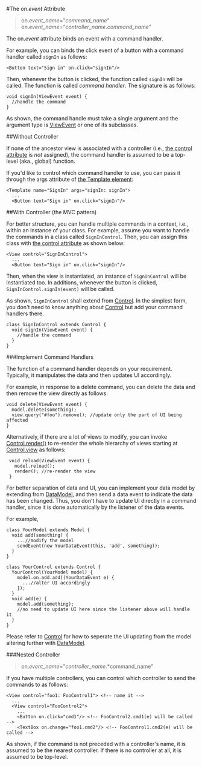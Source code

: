 #The on.*event* Attribute

>on.*event_name*="*command_name*"  
on.*event_name*="*controller_name*.*command_name*"  

The on.*event* attribute binds an event with a command handler.

For example, you can binds the click event of a button with a command handler called `signIn` as follows:

    <Button text="Sign in" on.click="signIn"/>

Then, whenever the button is clicked, the function called `signIn` will be called. The function is called *command handler*. The signature is as follows:

    void signIn(ViewEvent event) {
      //handle the command
    }

As shown, the command handle must take a single argument and the argument type is [ViewEvent](api:event) or one of its subclasses.

##Without Controller

If none of the ancestor view is associated with a controller (i.e., [the control attribute](../Standard_Attributes/control.md) is *not* assigned), the command handler is assumed to be a top-level (aka., global) function.

If you'd like to control which command handler to use, you can pass it through the args attribute of [the Template element](../Standard_Elements/Template.md):

    <Template name="SignIn" args="signIn: signIn">
      ...
      <Button text="Sign in" on.click="signIn"/>

##With Controller (the MVC pattern)

For better structure, you can handle multiple commands in a context, i.e., within an instance of your class. For example, assume you want to handle the commands in a class called `SignInControl`. Then, you can assign this class with [the control attribute](../Standard_Attributes/control.md) as shown below:

    <View control="SignInControl">
      ...
      <Button text="Sign in" on.click="signIn"/>

Then, when the view is instantiated, an instance of `SignInControl` will be instantiated too. In additions, whenever the button is clicked, `SignInControl.signIn(event)` will be called.

As shown, `SignInControl` shall extend from [Control](uxl:uxl). In the simplest form, you don't need to know anything about [Control](uxl:uxl) but add your command handlers there.

    class SignInControl extends Control {
      void signIn(ViewEvent event) {
        //handle the command
      }
    }

###Implement Command Handlers

The function of a command handler depends on your requirement. Typically, it
manipulates the data and then updates UI accordingly.

For example, in response to a delete command, you can delete the data and then remove the view directly as follows:

    void delete(ViewEvent event) {
      model.delete(something);
      view.query("#foo").remove(); //update only the part of UI being affected
    }

 Alternatively, if there are a lot of views to modify, you can invoke [Control.render()](uxl:uxl) to re-render the whole hierarchy of views starting at [Control.view](uxl:uxl) as follows:

     void reload(ViewEvent event) {
       model.reload();
       render(); //re-render the view
     }

For better separation of data and UI, you can implement your data model by extending from [DataModel](api:model), and then send a data event to indicate the data has been changed. Thus, you don't have to update UI directly in a command handler, since it is done automatically by the listener of the data events.

For example,

    class YourModel extends Model {
      void add(something) {
        ...//modify the model
        sendEvent(new YourDataEvent(this, 'add', something));
      }
    }

    class YourControl extends Control {
      YourControl(YourModel model) {
        model.on.add.add((YourDataEvent e) {
          ...//alter UI accordingly
        });
      }
      void add(e) {
        model.add(something);
        //no need to update UI here since the listener above will handle it
      }
    }

Please refer to [Control](uxl:uxl) for how to seperate the UI updating from the model altering further with [DataModel](api:model).

###Nested Controller

>    on.*event_name*="*controller_name*.*command_name"

If you have multiple controllers, you can control which controller to send the commands to as follows:

    <View control="foo1: FooControl1"> <!-- name it -->
      ...
      <View control="FooControl2">
        ...
        <Button on.click="cmd1"/> <!-- FooControl2.cmd1(e) will be called -->
        <TextBox on.change="foo1.cmd2"/> <!-- FooControl1.cmd2(e) will be called -->

As shown, if the command is not preceded with a controller's name, it is assumed to be the nearest controller. If there is no controller at all, it is assumed to be top-level.
